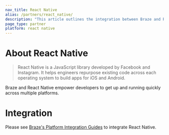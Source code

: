 ```yaml
---
nav_title: React Native
alias: /partners/react_native/
description: "This article outlines the integration between Braze and React Native, a JavaScript library developed by Facebook and Instagram."
page_type: partner
platform: react native
---
```


# About React Native

> React Native is a JavaScript library developed by Facebook and Instagram. It helps engineers repurpose existing code across each operating system to build apps for iOS and Android.

Braze and React Native empower developers to get up and running quickly across multiple platforms.

# Integration

Please see [Braze's Platform Integration Guides]({{site.baseurl}}/developer_guide/platform_integration_guides/react_native/react_sdk_setup/) to integrate React Native.
